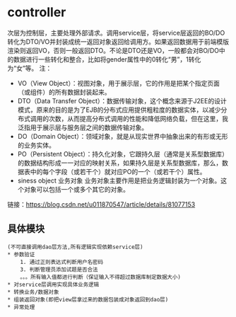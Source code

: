 # controller
次层为控制层，主要处理外部请求。调用service层，将service层返回的BO/DO转化为DTO/VO并封装成统一返回对象返回给调用方。如果返回数据用于前端模版渲染则返回VO，否则一般返回DTO。不论是DTO还是VO，一般都会对BO/DO中的数据进行一些转化和整合，比如将gender属性中的0转化“男”，1转化为“女”等。
注：
* VO（View Object）：视图对象，用于展示层，它的作用是把某个指定页面（或组件）的所有数据封装起来。
* DTO（Data Transfer Object）：数据传输对象，这个概念来源于J2EE的设计模式，原来的目的是为了EJB的分布式应用提供粗粒度的数据实体，以减少分布式调用的次数，从而提高分布式调用的性能和降低网络负载，但在这里，我泛指用于展示层与服务层之间的数据传输对象。
* DO（Domain Object）：领域对象，就是从现实世界中抽象出来的有形或无形的业务实体。
* PO（Persistent Object）：持久化对象，它跟持久层（通常是关系型数据库）的数据结构形成一一对应的映射关系，如果持久层是关系型数据库，那么，数据表中的每个字段（或若干个）就对应PO的一个（或若干个）属性。
* siness object 业务对象
业务对象主要作用是把业务逻辑封装为一个对象。这个对象可以包括一个或多个其它的对象。

链接：https://blog.csdn.net/u011870547/article/details/81077153

## 具体模块
    (不可直接调用dao层方法,所有逻辑实现依赖service层)
    * 参数验证
        1. 通过正则表达式判断用户名密码
        3. 判断管理员添加试题是否合法
        。。。所有输入值都进行判断（保证输入不得超过数据库制定数据大小)
    * 对service层调用实现具体业务逻辑
    * 转换业务/数据对象
    * 组装返回对象(即把view层拿过来的数据包装成对象返回到dao层)
    * 异常处理

